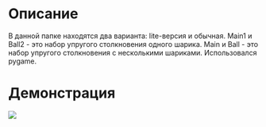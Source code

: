 <h1> Описание </h1>

В данной папке находятся два варианта: lite-версия и обычная. Main1 и Ball2 - это набор упругого столкновения одного шарика. Main и Ball - это набор упругого столкновения с несколькими шариками.
Использовался pygame.

<h1> Демонстрация </h1>

<img src="https://vk.com/doc113340782_573948261?hash=dd5362b8f8c1b5aa7e&dl=30280f4731f391e1a5&wnd=1&module=im">
